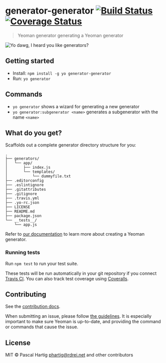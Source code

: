 # generator-generator [![Build Status](https://secure.travis-ci.org/yeoman/generator-generator.svg?branch=master)](https://travis-ci.org/yeoman/generator-generator) [![Coverage Status](https://coveralls.io/repos/yeoman/generator-generator/badge.svg?branch=master&service=github)](https://coveralls.io/github/yeoman/generator-generator?branch=master)


> Yeoman generator generating a Yeoman generator

![Yo dawg, I heard you like generators?](http://i.imgur.com/2gqiift.jpg)


## Getting started

- Install: `npm install -g yo generator-generator`
- Run: `yo generator`


## Commands

* `yo generator` shows a wizard for generating a new generator
* `yo generator:subgenerator <name>` generates a subgenerator with the name `<name>`


## What do you get?

Scaffolds out a complete generator directory structure for you:

```
.
├── generators/
│   └── app/
│       ├── index.js
│       └── templates/
│           └── dummyfile.txt
├── .editorconfig
├── .eslintignore
├── .gitattributes
├── .gitignore
├── .travis.yml
├── .yo-rc.json
├── LICENSE
├── README.md
├── package.json
└── __tests__/
    └── app.js
```

Refer to [our documentation](http://yeoman.io/authoring/) to learn more about creating a Yeoman generator.

### Running tests

Run `npm test` to run your test suite.

These tests will be run automatically in your git repository if you connect [Travis CI](https://travis-ci.org/profile). You can also track test coverage using [Coveralls](https://coveralls.io).

## Contributing

See the [contribution docs](http://yeoman.io/contributing/).

When submitting an issue, please follow [the
guidelines](http://yeoman.io/contributing/opening-issues.html).
It is especially important to make sure Yeoman is up-to-date, and providing the
command or commands that cause the issue.


## License

MIT © Pascal Hartig <phartig@rdrei.net> and other contributors
